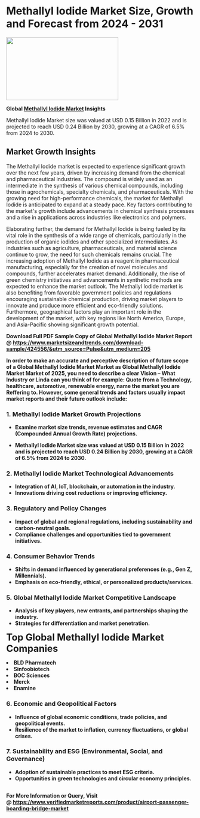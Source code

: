 <H1>Methallyl Iodide Market Size, Growth and Forecast from 2024 - 2031</H1><img class="aligncenter size-medium wp-image-584254" src="https://thirdeyenews.in/wp-content/uploads/2024/09/Global-Market-Research-300x168.jpeg" alt="" width="300" height="168" /><p><strong>Global&nbsp;<a href="https://www.marketsizeandtrends.com/download-sample/424556/&amp;utm_source=Pulse&amp;utm_medium=205">Methallyl Iodide Market</a> Insights</strong></p><p>Methallyl Iodide Market size was valued at USD 0.15 Billion in 2022 and is projected to reach USD 0.24 Billion by 2030, growing at a CAGR of 6.5% from 2024 to 2030.</p><p><h2>Market Growth Insights</h2> <p>The Methallyl Iodide market is expected to experience significant growth over the next few years, driven by increasing demand from the chemical and pharmaceutical industries. The compound is widely used as an intermediate in the synthesis of various chemical compounds, including those in agrochemicals, specialty chemicals, and pharmaceuticals. With the growing need for high-performance chemicals, the market for Methallyl Iodide is anticipated to expand at a steady pace. Key factors contributing to the market's growth include advancements in chemical synthesis processes and a rise in applications across industries like electronics and polymers.</p> <p><strong></strong></p> <p>Elaborating further, the demand for Methallyl Iodide is being fueled by its vital role in the synthesis of a wide range of chemicals, particularly in the production of organic iodides and other specialized intermediates. As industries such as agriculture, pharmaceuticals, and material science continue to grow, the need for such chemicals remains crucial. The increasing adoption of Methallyl Iodide as a reagent in pharmaceutical manufacturing, especially for the creation of novel molecules and compounds, further accelerates market demand. Additionally, the rise of green chemistry initiatives and advancements in synthetic methods are expected to enhance the market outlook. The Methallyl Iodide market is also benefiting from favorable government policies and regulations encouraging sustainable chemical production, driving market players to innovate and produce more efficient and eco-friendly solutions. Furthermore, geographical factors play an important role in the development of the market, with key regions like North America, Europe, and Asia-Pacific showing significant growth potential.</p> <p><strong></p><p><span class=""><strong>Download Full PDF Sample Copy of Global Methallyl Iodide Market Report</strong> @ <a href="https://www.marketsizeandtrends.com/download-sample/424556/&amp;utm_source=Pulse&amp;utm_medium=205" target="_blank">https://www.marketsizeandtrends.com/download-sample/424556/&amp;utm_source=Pulse&amp;utm_medium=205</a></span></p><p>In order to make an accurate and perceptive description of future scope of a Global&nbsp;Methallyl Iodide Market Market as Global&nbsp;Methallyl Iodide Market Market of 2025, you need to describe a clear Vision &ndash; What Industry or Linda can you think of for example: Quote from a Technology, healthcare, automotive, renewable energy, name the market you are Reffering to. However, some general trends and factors usually impact market reports and their future outlook include:</p><h3>1.&nbsp;<strong>Methallyl Iodide Market Growth Projections</strong></h3><ul><li>Examine market size trends, revenue estimates and CAGR (Compounded Annual Growth Rate) projections.</li><li><p>Methallyl Iodide Market size was valued at USD 0.15 Billion in 2022 and is projected to reach USD 0.24 Billion by 2030, growing at a CAGR of 6.5% from 2024 to 2030.</p></li></ul><h3>2.&nbsp;<strong>Methallyl Iodide Market Technological Advancements</strong></h3><ul><li>Integration of AI, IoT, blockchain, or automation in the industry.</li><li>Innovations driving cost reductions or improving efficiency.</li></ul><h3>3.&nbsp;<strong>Regulatory and Policy Changes</strong></h3><ul><li>Impact of global and regional regulations, including sustainability and carbon-neutral goals.</li><li>Compliance challenges and opportunities tied to government initiatives.</li></ul><h3>4.&nbsp;<strong>Consumer Behavior Trends</strong></h3><ul><li>Shifts in demand influenced by generational preferences (e.g., Gen Z, Millennials).</li><li>Emphasis on eco-friendly, ethical, or personalized products/services.</li></ul><h3>5.&nbsp;<strong>Global Methallyl Iodide Market Competitive Landscape</strong></h3><ul><li>Analysis of key players, new entrants, and partnerships shaping the industry.</li><li>Strategies for differentiation and market penetration.</li></ul><p data-pm-slice="1 1 []"><span style="color: inherit; font-family: inherit; font-size: 25px;">Top Global Methallyl Iodide Market Companies</span></p><div class="" data-test-id=""><p><li>BLD Pharmatech</li><li> Sinfoobiotech</li><li> BOC Sciences</li><li> Merck</li><li> Enamine</li></p></div><h3>6.&nbsp;<strong>Economic and Geopolitical Factors</strong></h3><ul><li>Influence of global economic conditions, trade policies, and geopolitical events.</li><li>Resilience of the market to inflation, currency fluctuations, or global crises.</li></ul><h3>7.&nbsp;<strong>Sustainability and ESG (Environmental, Social, and Governance)</strong></h3><ul><li>Adoption of sustainable practices to meet ESG criteria.</li><li>Opportunities in green technologies and circular economy principles.</li></ul><h2><strong style="font-size: 14px;">For More Information or Query, Visit @&nbsp;</strong><a style="background-color: #ffffff; font-size: 14px;" href="https://www.marketsizeandtrends.com/report/methallyl-iodide-market/" target="_blank">https://www.verifiedmarketreports.com/product/airport-passenger-boarding-bridge-market</a></h2>
